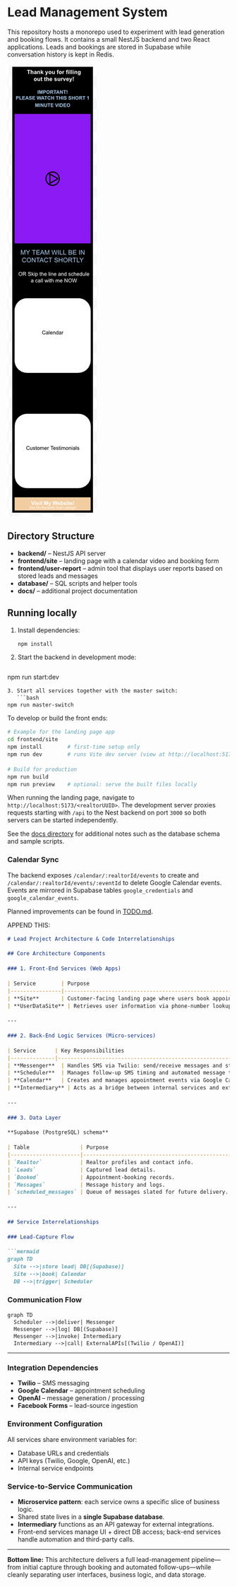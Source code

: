 # Lead Management System

This repository hosts a monorepo used to experiment with lead generation and booking flows. It contains a small NestJS backend and two React applications. Leads and bookings are stored in Supabase while conversation history is kept in Redis.

![Site inspiration](InspirationForSite.png)

## Directory Structure

- **backend/** – NestJS API server
- **frontend/site** – landing page with a calendar video and booking form
- **frontend/user-report** – admin tool that displays user reports based on stored leads and messages
- **database/** – SQL scripts and helper tools
- **docs/** – additional project documentation

## Running locally

1. Install dependencies:
   ```bash
   npm install
   ```
2. Start the backend in development mode:
   ```bash
npm run start:dev
```
3. Start all services together with the master switch:
   ```bash
npm run master-switch
```

To develop or build the front ends:

```bash
# Example for the landing page app
cd frontend/site
npm install        # first-time setup only
npm run dev        # runs Vite dev server (view at http://localhost:5173)

# Build for production
npm run build
npm run preview    # optional: serve the built files locally
```

When running the landing page, navigate to `http://localhost:5173/<realtorUUID>`.
The development server proxies requests starting with `/api` to the Nest backend on port `3000` so
both servers can be started independently.

See the [docs directory](docs/README.md) for additional notes such as the database schema and sample scripts.

### Calendar Sync
The backend exposes `/calendar/:realtorId/events` to create and `/calendar/:realtorId/events/:eventId` to delete Google Calendar events.
Events are mirrored in Supabase tables `google_credentials` and `google_calendar_events`.

Planned improvements can be found in [TODO.md](TODO.md).






APPEND THIS:

````markdown
# Lead Project Architecture & Code Interrelationships

## Core Architecture Components

### 1. Front-End Services (Web Apps)

| Service        | Purpose                                                                 |
|----------------|-------------------------------------------------------------------------|
| **Site**       | Customer-facing landing page where users book appointments with realtors; features a video player and calendar integration. |
| **UserDataSite** | Retrieves user information via phone-number lookup. |

---

### 2. Back-End Logic Services (Micro-services)

| Service      | Key Responsibilities                                       |
|--------------|------------------------------------------------------------|
| **Messenger**  | Handles SMS via Twilio: send/receive messages and store logs. |
| **Scheduler**  | Manages follow-up SMS timing and automated message triggers. |
| **Calendar**   | Creates and manages appointment events via Google Calendar API. |
| **Intermediary** | Acts as a bridge between internal services and external APIs. |

---

### 3. Data Layer

**Supabase (PostgreSQL) schema**

| Table                | Purpose                                       |
|----------------------|-----------------------------------------------|
| `Realtor`            | Realtor profiles and contact info.            |
| `Leads`              | Captured lead details.                        |
| `Booked`             | Appointment-booking records.                  |
| `Messages`           | Message history and logs.                     |
| `scheduled_messages` | Queue of messages slated for future delivery. |

---

## Service Interrelationships

### Lead-Capture Flow

```mermaid
graph TD
  Site -->|store lead| DB[(Supabase)]
  Site -->|book| Calendar
  DB -->|trigger| Scheduler
````

### Communication Flow

```mermaid
graph TD
  Scheduler -->|deliver| Messenger
  Messenger -->|log| DB[(Supabase)]
  Messenger -->|invoke| Intermediary
  Intermediary -->|call| ExternalAPIs[(Twilio / OpenAI)]
```

---

### Integration Dependencies

* **Twilio** – SMS messaging
* **Google Calendar** – appointment scheduling
* **OpenAI** – message generation / processing
* **Facebook Forms** – lead-source ingestion

### Environment Configuration

All services share environment variables for:

* Database URLs and credentials
* API keys (Twilio, Google, OpenAI, etc.)
* Internal service endpoints

### Service-to-Service Communication

* **Microservice pattern**: each service owns a specific slice of business logic.
* Shared state lives in a **single Supabase database**.
* **Intermediary** functions as an API gateway for external integrations.
* Front-end services manage UI + direct DB access; back-end services handle automation and third-party calls.

---

**Bottom line:** This architecture delivers a full lead-management pipeline—from initial capture through booking and automated follow-ups—while cleanly separating user interfaces, business logic, and data storage.

```
```






















